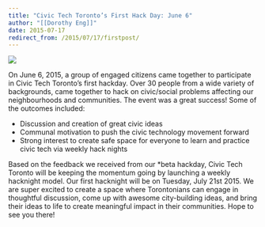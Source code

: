 ```yaml
---
title: "Civic Tech Toronto’s First Hack Day: June 6"
author: "[[Dorothy Eng]]"
date: 2015-07-17
redirect_from: /2015/07/17/firstpost/
---
```

![](/assets/images/posts/civic-tech-torontos-first-hack-day-june-6/2X5A5634-e1437764352471.jpg)

On June 6, 2015, a group of engaged citizens came together to participate in Civic Tech Toronto’s first hackday. Over 30 people from a wide variety of backgrounds, came together to hack on civic/social problems affecting our neighbourhoods and communities. The event was a great success! Some of the outcomes included:

- Discussion and creation of great civic ideas
- Communal motivation to push the civic technology movement forward
- Strong interest to create safe space for everyone to learn and practice civic tech via weekly hack nights 

Based on the feedback we received from our \*beta hackday, Civic Tech Toronto will be keeping the momentum going by launching a weekly hacknight model. Our first hacknight will be on Tuesday, July 21st 2015. We are super excited to create a space where Torontonians can engage in thoughtful discussion, come up with awesome city-building ideas, and bring their ideas to life to create meaningful impact in their communities. Hope to see you there!